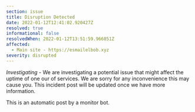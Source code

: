 ```yaml
---
section: issue
title: Disruption Detected
date: 2022-01-12T12:41:02.920427Z
resolved: true
informational: false
resolvedWhen: 2022-01-12T13:51:59.966851Z
affected:
  - Main site - https://esmailelbob.xyz
severity: disrupted
---
```

*Investigating* - We are investigating a potential issue that might affect the uptime of one our of services. We are sorry for any inconvenience this may cause you. This incident post will be updated once we have more information.

This is an automatic post by a monitor bot.
        